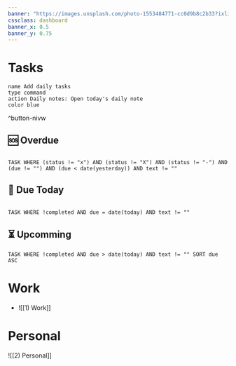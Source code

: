 ```yaml
---
banner: "https://images.unsplash.com/photo-1553484771-cc0d9b8c2b33?ixlib=rb-1.2.1&ixid=MnwxMjA3fDB8MHxwaG90by1wYWdlfHx8fGVufDB8fHx8&auto=format&fit=crop&w=1901&q=80"
cssclass: dashboard
banner_x: 0.5
banner_y: 0.75
---
```

# Tasks

```button
name Add daily tasks
type command
action Daily notes: Open today's daily note
color blue
```
^button-nivw

## 🆘 Overdue
```dataview

TASK WHERE (status != "x") AND (status != "X") AND (status != "-") AND (due != "") AND (due < date(yesterday)) AND text != ""

```
## 🔔 Due Today
```dataview

TASK WHERE !completed AND due = date(today) AND text != ""

```
## ⏳ Upcomming
```dataview
TASK WHERE !completed AND due > date(today) AND text != "" SORT due ASC
```

# Work
- ![[1) Work]]

# Personal
![[2) Personal]]
